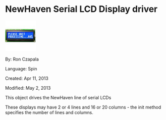 # NewHaven Serial LCD Display driver

![Newhaven_1.jpg](Newhaven_1.jpg)

By: Ron Czapala

Language: Spin

Created: Apr 11, 2013

Modified: May 2, 2013

This object drives the NewHaven line of serial LCDs  

These displays may have 2 or 4 lines and 16 or 20 columns - the init method specifies the number of lines and columns.
